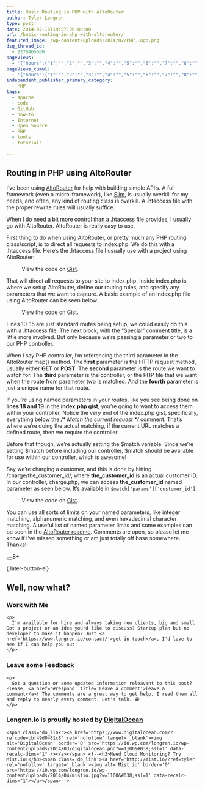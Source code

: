 ```yaml
---
title: Basic Routing in PHP with AltoRouter
author: Tyler Longren
type: post
date: 2014-02-16T19:57:06+00:00
url: /basic-routing-in-php-with-altorouter/
featured_image: /wp-content/uploads/2014/02/PHP_Logo.png
dsq_thread_id:
  - 2276465660
pageViews:
  - '{"hours":{"1":"","2":"","3":"","4":"","5":"","6":"","7":"","8":"","9":"","10":"","11":"","12":"","13":"","14":"","15":"","16":"","17":"","18":"","19":"","20":"","21":"","22":"","23":"","24":"","25":"","26":"","27":"","28":"","29":"","30":"","31":"","32":"","33":"","34":"","35":"","36":"","37":"","38":"","39":"","40":"","41":"","42":"","43":"","44":"","45":"","46":"","47":""},"days":{"2":"","3":"","4":"","5":"","6":"","7":"","8":"","9":"","10":"","11":"","12":"","13":"","14":""},"weeks":{"3":"","4":"","5":"","6":"","7":"","8":"","9":"","10":"","11":"","12":""},"months":{"4":"","5":"","6":"","7":"","8":"","9":"","10":"","11":"","12":"","13":"","14":"","15":"","16":"","17":"","18":"","19":"","20":"","21":"","22":"","23":"","24":""}}'
pageViews_cumul:
  - '{"hours":{"1":"","2":"","3":"","4":"","5":"","6":"","7":"","8":"","9":"","10":"","11":"","12":"","13":"","14":"","15":"","16":"","17":"","18":"","19":"","20":"","21":"","22":"","23":"","24":"","25":"","26":"","27":"","28":"","29":"","30":"","31":"","32":"","33":"","34":"","35":"","36":"","37":"","38":"","39":"","40":"","41":"","42":"","43":"","44":"","45":"","46":"","47":""},"days":{"2":"","3":"","4":"","5":"","6":"","7":"","8":"","9":"","10":"","11":"","12":"","13":"","14":""},"weeks":{"3":"","4":"","5":"","6":"","7":"","8":"","9":"","10":"","11":"","12":""},"months":{"4":"","5":"","6":"","7":"","8":"","9":"","10":"","11":"","12":"","13":"","14":"","15":"","16":"","17":"","18":"","19":"","20":"","21":"","22":"","23":"","24":""}}'
independent_publisher_primary_category:
  - PHP
tags:
  - apache
  - code
  - GitHub
  - how-to
  - Internet
  - Open Source
  - PHP
  - tools
  - tutorials

---
```

## Routing in PHP using AltoRouter

I&#8217;ve been using [AltoRouter][1] for help with building simple API&#8217;s. A full framework (even a micro-framework), like [Slim][2], is usually overkill for my needs, and often, any kind of routing class is overkill. A .htaccess file with the proper rewrite rules will usually suffice.

When I do need a bit more control than a .htaccess file provides, I usually go with AltoRouter. AltoRouter is really easy to use.

First thing to do when using AltoRouter, or pretty much any PHP routing class/script, is to direct all requests to index.php. We do this with a .htaccess file. Here&#8217;s the .htaccess file I usually use with a project using AltoRouter:<figure class="wp-block-embed is-type-rich is-provider-embed-handler">

<div class="wp-block-embed__wrapper">
  <div class="oembed-gist">
    <noscript>
      View the code on <a href="https://gist.github.com/tlongren/9038802">Gist</a>.
    </noscript>
  </div>
</div></figure> 

That will direct all requests to your site to index.php. Inside index.php is where we setup AltoRouter, define our routing rules, and specify any parameters that we want to capture. A basic example of an index.php file using AltoRouter can be seen below.  
<figure class="wp-block-embed is-type-rich is-provider-embed-handler">

<div class="wp-block-embed__wrapper">
  <div class="oembed-gist">
    <noscript>
      View the code on <a href="https://gist.github.com/tlongren/9038883">Gist</a>.
    </noscript>
  </div>
</div></figure> 

Lines 10-15 are just standard routes being setup, we could easily do this with a .htaccess file. The next block, with the &#8220;Special&#8221; comment title, is a little more involved. But only because we&#8217;re passing a parameter or two to our PHP controller.

When I say PHP controller, I&#8217;m referencing the third parameter in the AltoRouter map() method. The **first** parameter is the HTTP request method, usually either **GET** or **POST**. The **second** parameter is the route we want to watch for. The **third** parameter is the controller, or the PHP file that we want when the route from parameter two is matched. And the **fourth** parameter is just a unique name for that route.

If you&#8217;re using named parameters in your routes, like you see being done on **lines 18 and 19** in the **index.php gist**, you&#8217;re going to want to access them within your controller. Notice the very end of the index.php gist, specifically, everything below the _/\* Match the current request \*/_ comment. That&#8217;s where we&#8217;re doing the actual matching, if the current URL matches a defined route, then we require the controller.

Before that though, we&#8217;re actually setting the $match variable. Since we&#8217;re setting $match before including our controller, $match should be available for use within our controller, which is awesome!

Say we&#8217;re charging a customer, and this is done by hitting /charge/the\_customer\_id/, where **the\_customer\_id** is an actual customer ID. In our controller, charge.php, we can access **the\_customer\_id** named parameter as seen below. It&#8217;s available in `$match['params']['customer_id']`.<figure class="wp-block-embed is-type-rich is-provider-embed-handler">

<div class="wp-block-embed__wrapper">
  <div class="oembed-gist">
    <noscript>
      View the code on <a href="https://gist.github.com/tlongren/9039329">Gist</a>.
    </noscript>
  </div>
</div></figure> 

You can use all sorts of limits on your named parameters, like integer matching, alphanumeric matching, and even hexadecimal character matching. A useful list of named parameter limits and some examples can be seen in the [AltoRouter readme][1]. Comments are open, so please let me know if I&#8217;ve missed something or am just totally off base somewhere. Thanks!!

<div class="wpulike wpulike-default " >
  <div class="wp_ulike_general_class wp_ulike_is_liked">
    <button type="button"
					aria-label="Like Button"
					data-ulike-id="5150"
					data-ulike-nonce="629930a7ae"
					data-ulike-type="likeThis"
					data-ulike-template="wpulike-default"
					data-ulike-display-likers="0"
					data-ulike-disable-pophover="0"
					class="wp_ulike_btn wp_ulike_put_image image-unlike wp_ulike_btn_is_active wp_likethis_5150"></button><span class="count-box">8+</span>
  </div>
</div>

[][3]{.later-button-el}

<div class='what-next'>
  <h2>
    Well, now what?
  </h2>
  
  <div class='hire'>
    <h3>
      Work with Me
    </h3>
    
    <p>
      I'm available for hire and always taking new clients, big and small. Got a project or an idea you'd like to discuss? Startup plan but no developer to make it happen? Just <a href='https://www.longren.io/contact/'>get in touch</a>, I'd love to see if I can help you out!
    </p>
  </div>
  
  <div class='hire'>
    <h3>
      Leave some Feedback
    </h3>
    
    <p>
      Got a question or some updated information releavant to this post? Please, <a href='#respond' title='Leave a comment'>leave a comment</a>! The comments are a great way to get help, I read them all and reply to nearly every comment. Let's talk. 😀
    </p>
  </div>
  
  <div class='now-what-bottom-ad'>
    <h3>
      Longren.io is proudly hosted by <a href='https://www.digitalocean.com/?refcode=cbf49d0481c8'>DigitalOcean</a>
    </h3>
    
    <span class='do_link'><a href='https://www.digitalocean.com/?refcode=cbf49d0481c8' rel='nofollow' target='_blank'><img alt='DigitalOcean' border='0' src='https://i0.wp.com/longren.io/wp-content/uploads/2014/03/digitalocean.png?w=1100&#038;ssl=1' data-recalc-dims="1" /></a></span> <!--<h3>Need Cloud Monitoring? Try Mist.io!</h3><span class='do_link'><a href='http://mist.io/?ref=tyler' rel='nofollow' target='_blank'><img alt='Mist.io' border='0' src='https://i0.wp.com/longren.io/wp-content/uploads/2014/04/mistio.jpg?w=1100&#038;ssl=1' data-recalc-dims="1"></a></span>-->
  </div>
</div>

 [1]: https://github.com/dannyvankooten/AltoRouter
 [2]: http://slimframework.com/
 [3]: #